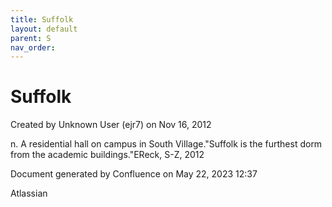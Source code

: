```yaml
---
title: Suffolk
layout: default
parent: S
nav_order:
---
```


# Suffolk

Created by  Unknown User (ejr7) on Nov 16, 2012

n. A residential hall on campus in South Village.&quot;Suffolk is the furthest dorm from the academic buildings.&quot;EReck, S-Z, 2012

Document generated by Confluence on May 22, 2023 12:37

Atlassian
